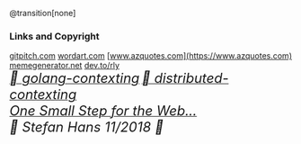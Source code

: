 @transition[none]

### Links and Copyright
[gitpitch.com](https://gitpitch.com/)
[wordart.com](https://wordart.com/)
[www.azquotes.com](https://www.azquotes.com)
[memegenerator.net](https://memegenerator.net)
[dev.to/rly](https://dev.to/rly)
<br>
[<i style="font-size:24px" class="fa">&#xf09b; golang-contexting</i>](https://github.com/stefanhans/golang-contexting)
[<i style="font-size:24px" class="fa">&#xf09b; distributed-contexting</i>](https://github.com/stefanhans/distributed-contexting)
<br>
[<i style="font-size:24px" class="fa">One Small Step for the Web...</i>](https://medium.com/@timberners_lee/one-small-step-for-the-web-87f92217d085)
<br>
<i style="font-size:24px" class="fa">&#xf1f9; Stefan Hans 11/2018 &#xf25e;</i>




